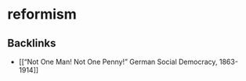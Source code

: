 # reformism



## Backlinks

-   [[&ldquo;Not One Man! Not One Penny!&rdquo; German Social Democracy, 1863-1914]]
